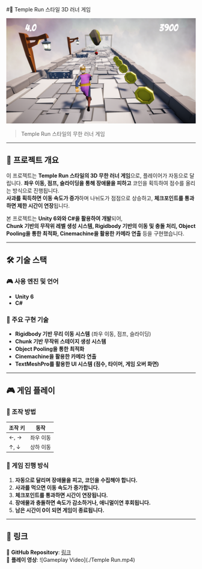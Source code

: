 #🏃 Temple Run 스타일 3D 러너 게임

![Game Screenshot](./screenshot1.png)

> Temple Run 스타일의 무한 러너 게임

---

## **📌 프로젝트 개요**

이 프로젝트는 **Temple Run 스타일의 3D 무한 러너 게임**으로, 플레이어가 자동으로 달립니다. **좌우 이동, 점프, 슬라이딩을 통해 장애물을 피하고** 코인을 획득하여 점수를 올리는 방식으로 진행됩니다.  
**사과를 획득하면 이동 속도가 증가**하며 나뉘도가 점점으로 상승하고, **체크포인트를 통과하면 제한 시간이 연장**됩니다.

본 프로젝트는 **Unity 6와와 C#을 활용하여 개발**되어,  
**Chunk 기반의 무작위 레벨 생성 시스템, Rigidbody 기반의 이동 및 충돌 처리, Object Pooling을 통한 최적화, Cinemachine을 활용한 카메라 연출** 등을 구현했습니다.

---

## **🛠 기술 스택**

### **🎮 사용 엔진 및 언어**

- **Unity 6**
- **C#**

### **🔧 주요 구현 기술**

- **Rigidbody 기반 무리 이동 시스템** (좌우 이동, 점프, 슬라이딩)
- **Chunk 기반 무작위 스테이지 생성 시스템**
- **Object Pooling을 통한 최적화**
- **Cinemachine을 활용한 카메라 연출**
- **TextMeshPro를 활용한 UI 시스템 (점수, 타이머, 게임 오버 화면)**

---

## **🎮 게임 플레이**

### **🔹 조작 방법**

| 조작 키 | 동작      |
| ------- | --------- |
| ←, →    | 좌우 이동 |
| ↑, ↓    | 상하 이동 |

### **🔹 게임 진행 방식**

1. **자동으로 달리며 장애물을 피고, 코인을 수집해야 합니다.**
2. **사과를 먹으면 이동 속도가 증가합니다.**
3. **체크포인트를 통과하면 시간이 연장됩니다.**
4. **장애물과 충돌하면 속도가 감소하거나, 애니멀이연 후회됩니다.**
5. **남은 시간이 0이 되면 게임이 종료됩니다.**

---

## **🔗 링크**

📌 **GitHub Repository**: [링크](https://github.com/ralskwo/TempleRunProject)  
📌 **플레이 영상**: ![Gameplay Video](./Temple Run.mp4)
